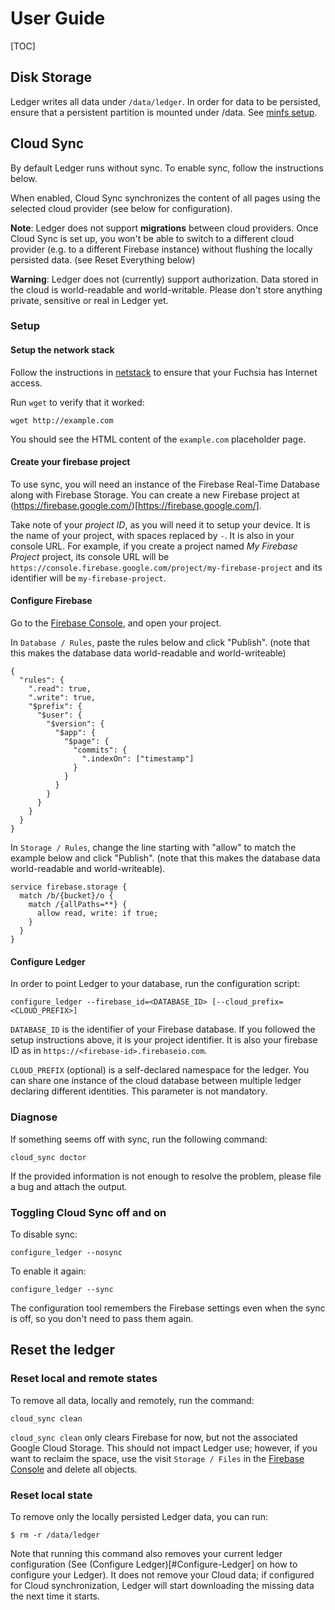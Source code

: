 # User Guide

[TOC]

## Disk Storage

Ledger writes all data under `/data/ledger`. In order for data to be persisted,
ensure that a persistent partition is mounted under /data. See [minfs
setup](https://fuchsia.googlesource.com/magenta/+/master/docs/minfs.md).

## Cloud Sync

By default Ledger runs without sync. To enable sync, follow the instructions
below.

When enabled, Cloud Sync synchronizes the content of all pages using the
selected cloud provider (see below for configuration).

**Note**: Ledger does not support **migrations** between cloud providers. Once
Cloud Sync is set up, you won't be able to switch to a different cloud provider
(e.g. to a different Firebase instance) without flushing the locally persisted
data. (see Reset Everything below)

**Warning**: Ledger does not (currently) support authorization. Data stored in
the cloud is world-readable and world-writable. Please don't store anything
private, sensitive or real in Ledger yet.

### Setup

#### Setup the network stack

Follow the instructions in
[netstack](https://fuchsia.googlesource.com/netstack/+/d24151e74c745358b102f4f33a3c5f4d720ddc52/README.md)
to ensure that your Fuchsia has Internet access.

Run `wget` to verify that it worked:

```
wget http://example.com
```

You should see the HTML content of the `example.com` placeholder page.

#### Create your firebase project

To use sync, you will need an instance of the Firebase Real-Time Database along
with Firebase Storage. You can create a new Firebase project at
(https://firebase.google.com/)[https://firebase.google.com/].

Take note of your *project ID*, as you will need it to setup your device. It is
the name of your project, with spaces replaced by `-`. It is also in your
console URL. For example, if you create a project named *My Firebase Project*
project, its console URL will be
`https://console.firebase.google.com/project/my-firebase-project` and its
identifier will be `my-firebase-project`.

#### Configure Firebase
Go to the [Firebase Console](https://console.firebase.google.com/), and open your project.

In `Database / Rules`, paste the rules below and click "Publish". (note that
this makes the database data world-readable and world-writeable)

```
{
  "rules": {
    ".read": true,
    ".write": true,
    "$prefix": {
      "$user": {
        "$version": {
          "$app": {
            "$page": {
              "commits": {
                ".indexOn": ["timestamp"]
              }
            }
          }
        }
      }
    }
  }
}
```

In `Storage / Rules`, change the line starting with "allow" to match the example
below and click "Publish". (note that this makes the database data
world-readable and world-writeable).

```
service firebase.storage {
  match /b/{bucket}/o {
    match /{allPaths=**} {
      allow read, write: if true;
    }
  }
}
```

#### Configure Ledger

In order to point Ledger to your database, run the configuration script:

```
configure_ledger --firebase_id=<DATABASE_ID> [--cloud_prefix=<CLOUD_PREFIX>]
```

`DATABASE_ID` is the identifier of your Firebase database. If you followed the
setup instructions above, it is your project identifier. It is also your
firebase ID as in `https://<firebase-id>.firebaseio.com`.

`CLOUD_PREFIX` (optional) is a self-declared namespace for the ledger. You can
share one instance of the cloud database between multiple ledger declaring
different identities. This parameter is not mandatory.

### Diagnose

If something seems off with sync, run the following command:

```
cloud_sync doctor
```

If the provided information is not enough to resolve the problem, please file a
bug and attach the output.

### Toggling Cloud Sync off and on

To disable sync:

```
configure_ledger --nosync
```

To enable it again:

```
configure_ledger --sync
```

The configuration tool remembers the Firebase settings even when the sync is
off, so you don't need to pass them again.

## Reset the ledger

### Reset local and remote states
To remove all data, locally and remotely, run the command:

```
cloud_sync clean
```
`cloud_sync clean` only clears Firebase for now, but not the associated Google
Cloud Storage. This should not impact Ledger use; however, if you want to
reclaim the space, use the visit `Storage / Files` in the [Firebase
Console](https://console.firebase.google.com/) and delete all objects.

### Reset local state

To remove only the locally persisted Ledger data, you can run:

```
$ rm -r /data/ledger
```

Note that running this command also removes your current ledger configuration
(See (Configure Ledger)[#Configure-Ledger] on how to configure your Ledger). It
does not remove your Cloud data; if configured for Cloud synchronization,
Ledger will start downloading the missing data the next time it starts.
